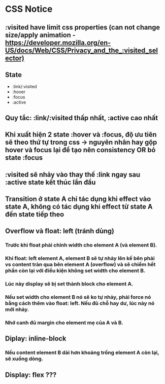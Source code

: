# CSS Notice

## :visited have limit css properties (can not change size/apply animation - <https://developer.mozilla.org/en-US/docs/Web/CSS/Privacy_and_the_:visited_selector)>

## State

- :link/:visited
- :hover
- :focus
- :active

## Quy tắc: :link/:visited thấp nhất, :active cao nhất

## Khi xuất hiện 2 state :hover và :focus, độ ưu tiên sẽ theo thứ tự trong css -> nguyên nhân hay gộp hover và focus lại để tạo nên consistency OR bỏ state :focus

## :visited sẽ nhảy vào thay thế :link ngay sau :active state kết thúc lần đầu

## Transition ở state A chỉ tác dụng khi effect vào state A, không có tác dụng khi effect từ state A đến state tiếp theo

## Overflow và float: left (tránh dùng)
### Trước khi float phải chỉnh width cho element A (và element B).
### Khi float: left element A, element B sẽ tự nhảy lên kế bên phải vs content tràn qua bên element A (overflow) và sẽ chiếm hết phần còn lại với điều kiện không set width cho element B.

### Lúc này display sẽ bị set thành block cho element A.

### Nếu set width cho element B nó sẽ ko tự nhảy, phải force nó bằng cách thêm vào float: left. Nếu đủ chỗ hay dư, lúc này nó mới nhảy.

### Nhớ canh đủ margin cho element mẹ của A và B.

## Diplay: inline-block
### Nếu content element B dài hơn khoảng trống element A còn lại, sẽ xuống dòng.

## Display: flex ???